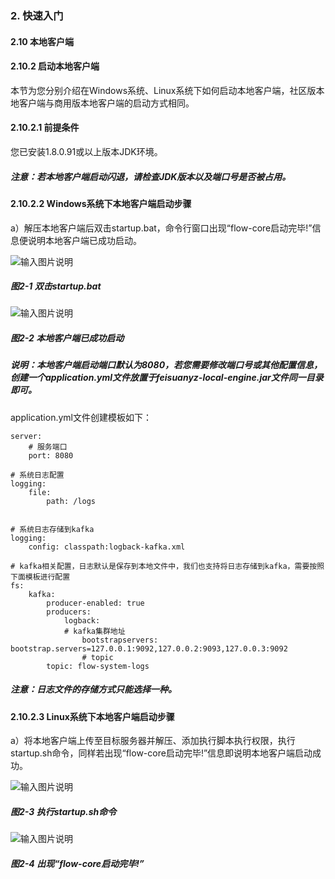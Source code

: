 ### 2. 快速入门

#### 2.10 本地客户端

#### 2.10.2 启动本地客户端

本节为您分别介绍在Windows系统、Linux系统下如何启动本地客户端，社区版本地客户端与商用版本地客户端的启动方式相同。

#### 2.10.2.1 前提条件

您已安装1.8.0.91或以上版本JDK环境。

##### 注意：若本地客户端启动闪退，请检查JDK版本以及端口号是否被占用。

#### 2.10.2.2 Windows系统下本地客户端启动步骤

a）解压本地客户端后双击startup.bat，命令行窗口出现“flow-core启动完毕!”信息便说明本地客户端已成功启动。

![输入图片说明](../../../../images/SoFlu%EF%BC%88%E5%90%8E%E7%AB%AF%EF%BC%89%E5%BC%80%E5%8F%91%E5%B9%B3%E5%8F%B0/1.%20%E6%9C%80%E6%96%B0%E7%89%88%E6%9C%AC%20-%20%E6%9B%B4%E6%96%B0%E6%97%A5%E6%9C%9F%20-%202022.10.08/2.%20%E5%BF%AB%E9%80%9F%E5%85%A5%E9%97%A8/10.%20%E6%9C%AC%E5%9C%B0%E5%AE%A2%E6%88%B7%E7%AB%AF/2-1.png)

##### 图2-1 双击startup.bat

![输入图片说明](../../../../images/SoFlu%EF%BC%88%E5%90%8E%E7%AB%AF%EF%BC%89%E5%BC%80%E5%8F%91%E5%B9%B3%E5%8F%B0/1.%20%E6%9C%80%E6%96%B0%E7%89%88%E6%9C%AC%20-%20%E6%9B%B4%E6%96%B0%E6%97%A5%E6%9C%9F%20-%202022.10.08/2.%20%E5%BF%AB%E9%80%9F%E5%85%A5%E9%97%A8/10.%20%E6%9C%AC%E5%9C%B0%E5%AE%A2%E6%88%B7%E7%AB%AF/2-2.png)

##### 图2-2 本地客户端已成功启动

##### 说明：本地客户端启动端口默认为8080，若您需要修改端口号或其他配置信息，创建一个application.yml文件放置于feisuanyz-local-engine.jar文件同一目录即可。

application.yml文件创建模板如下：

```
server:
    # 服务端口
    port: 8080

# 系统日志配置
logging:
    file:
        path: /logs


# 系统日志存储到kafka
logging:
    config: classpath:logback-kafka.xml

# kafka相关配置，日志默认是保存到本地文件中，我们也支持将日志存储到kafka，需要按照下面模板进行配置
fs:
    kafka:
        producer-enabled: true
        producers:
            logback:
            # kafka集群地址
                bootstrapservers: bootstrap.servers=127.0.0.1:9092,127.0.0.2:9093,127.0.0.3:9092
                # topic
        topic: flow-system-logs
```

##### 注意：日志文件的存储方式只能选择一种。

#### 2.10.2.3 Linux系统下本地客户端启动步骤

a）将本地客户端上传至目标服务器并解压、添加执行脚本执行权限，执行startup.sh命令，同样若出现“flow-core启动完毕!”信息即说明本地客户端启动成功。

![输入图片说明](../../../../images/SoFlu%EF%BC%88%E5%90%8E%E7%AB%AF%EF%BC%89%E5%BC%80%E5%8F%91%E5%B9%B3%E5%8F%B0/1.%20%E6%9C%80%E6%96%B0%E7%89%88%E6%9C%AC%20-%20%E6%9B%B4%E6%96%B0%E6%97%A5%E6%9C%9F%20-%202022.10.08/2.%20%E5%BF%AB%E9%80%9F%E5%85%A5%E9%97%A8/10.%20%E6%9C%AC%E5%9C%B0%E5%AE%A2%E6%88%B7%E7%AB%AF/2-3.png)

##### 图2-3 执行startup.sh命令

![输入图片说明](../../../../images/SoFlu%EF%BC%88%E5%90%8E%E7%AB%AF%EF%BC%89%E5%BC%80%E5%8F%91%E5%B9%B3%E5%8F%B0/1.%20%E6%9C%80%E6%96%B0%E7%89%88%E6%9C%AC%20-%20%E6%9B%B4%E6%96%B0%E6%97%A5%E6%9C%9F%20-%202022.10.08/2.%20%E5%BF%AB%E9%80%9F%E5%85%A5%E9%97%A8/10.%20%E6%9C%AC%E5%9C%B0%E5%AE%A2%E6%88%B7%E7%AB%AF/2-4.png)

##### 图2-4 出现“flow-core启动完毕!”

